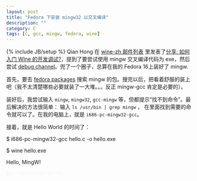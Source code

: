 ```yaml
---
layout: post
title: "Fedora 下安装 mingw32 以交叉编译"
description: ""
category: C 
tags: [C, gcc, mingw, fedora, wine]
---
```

{% include JB/setup %}
Qian Hong 在 [wine-zh 邮件列表][1] 里发表了[分享: 如何入门 WIne 的开发调试?][2]，提到了要尝试使用 mingw 交叉编译代码为 exe，然后尝试 [debug channel][3]。兜了一个圈子，总算在我的 Fedora 16上装好了 mingw.

首先，要去 [fedora packages][4] 搜索 mingw 的包。搜完以后，把看着舒服的装上吧（我不太清楚哪些必要就装了一大堆。。。反正 mingw-gcc 肯定是必要的）。

装好后，我尝试输入 `mingw`, `mingw32`, `gcc-mingw` 等，但都提示“找不到命令”。最后解决的方法很简单： 输入 `ls /usr/bin | grep mingw` ， 在里面找到需要的命令就可以了。在我的电脑上，就是 `i686-pc-mingw32-gcc`。

接着，就是 Hello World 的时间了：

$ i686-pc-mingw32-gcc hello.c -o hello.exe

$ wine hello.exe

Hello, MingW!

<font size="0" color="#F3F3F3">距上一次写日志已经很久很久了吧。。。</font>

[1]: http://www.freelists.org/list/wine-zh
[2]: http://www.freelists.org/post/wine-zh/-WIne
[3]: http://wiki.winehq.org/DebugChannels
[4]: https://apps.fedoraproject.org/packages/

